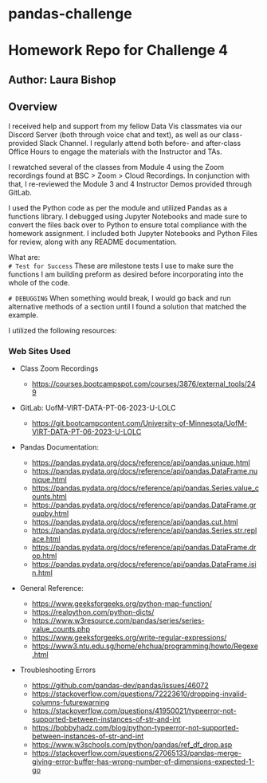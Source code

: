 # pandas-challenge
# Homework Repo for Challenge 4

## Author: Laura Bishop

## Overview

I received help and support from my fellow Data Vis classmates via our Discord Server (both through voice chat and text), as well as our class-provided Slack Channel. I regularly attend both before- and after-class Office Hours to engage the materials with the Instructor and TAs.

I rewatched several of the classes from Module 4 using the Zoom recordings found at BSC > Zoom > Cloud Recordings. In conjunction with that, I re-reviewed the Module 3 and 4 Instructor Demos provided through GitLab.

I used the Python code as per the module and utilized Pandas as a functions library. I debugged using Jupyter Notebooks and made sure to convert the files back over to Python to ensure total compliance with the homework assignment. I included both Jupyter Notebooks and Python Files for review, along with any README documentation.

What are:<br />
`# Test for Success`
These are milestone tests I use to make sure the functions I am building preform as desired before incorporating into the whole of the code.

`# DEBUGGING`
When something would break, I would go back and run alternative methods of a section until I found a solution that matched the example.

I utilized the following resources:

### Web Sites Used

* Class Zoom Recordings 
    * https://courses.bootcampspot.com/courses/3876/external_tools/249


* GitLab: UofM-VIRT-DATA-PT-06-2023-U-LOLC
    * https://git.bootcampcontent.com/University-of-Minnesota/UofM-VIRT-DATA-PT-06-2023-U-LOLC


* Pandas Documentation:
    * https://pandas.pydata.org/docs/reference/api/pandas.unique.html
    * https://pandas.pydata.org/docs/reference/api/pandas.DataFrame.nunique.html
    * https://pandas.pydata.org/docs/reference/api/pandas.Series.value_counts.html
    * https://pandas.pydata.org/docs/reference/api/pandas.DataFrame.groupby.html
    * https://pandas.pydata.org/docs/reference/api/pandas.cut.html
    * https://pandas.pydata.org/docs/reference/api/pandas.Series.str.replace.html
    * https://pandas.pydata.org/docs/reference/api/pandas.DataFrame.drop.html
    * https://pandas.pydata.org/docs/reference/api/pandas.DataFrame.isin.html


 * General Reference:
    * https://www.geeksforgeeks.org/python-map-function/
    * https://realpython.com/python-dicts/
    * https://www.w3resource.com/pandas/series/series-value_counts.php
    * https://www.geeksforgeeks.org/write-regular-expressions/
    * https://www3.ntu.edu.sg/home/ehchua/programming/howto/Regexe.html

    
* Troubleshooting Errors
    * https://github.com/pandas-dev/pandas/issues/46072
    * https://stackoverflow.com/questions/72223610/dropping-invalid-columns-futurewarning
    * https://stackoverflow.com/questions/41950021/typeerror-not-supported-between-instances-of-str-and-int
    * https://bobbyhadz.com/blog/python-typeerror-not-supported-between-instances-of-str-and-int
    * https://www.w3schools.com/python/pandas/ref_df_drop.asp
    * https://stackoverflow.com/questions/27065133/pandas-merge-giving-error-buffer-has-wrong-number-of-dimensions-expected-1-go


